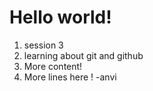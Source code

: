 # Hello world!

1. session 3
2. learning about git and github
3. More content!
4. More lines here ! -anvi
